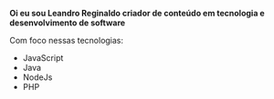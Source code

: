 **Oi eu sou Leandro Reginaldo criador de conteúdo em tecnologia e desenvolvimento de software**

Com foco nessas tecnologias: 

- JavaScript
- Java
- NodeJs
- PHP
  
